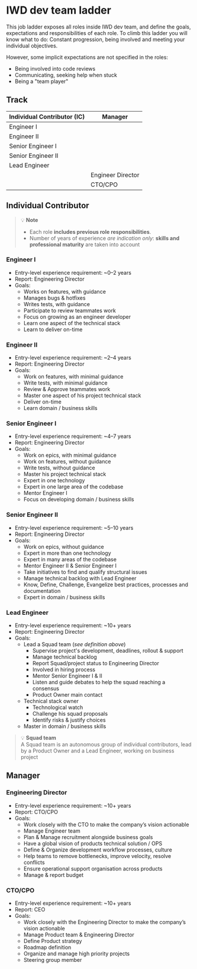 # IWD dev team ladder

This job ladder exposes all roles inside IWD dev team, and define the goals, expectations and responsibilities of each role.
To climb this ladder you will know what to do: Constant progression, being involved and meeting your individual objectives.

However, some implicit expectations are not specified in the roles:

- Being involved into code reviews
- Communicating, seeking help when stuck
- Being a "team player"

## Track

| Individual Contributor (IC) | Manager           |
| --------------------------- | ----------------- |
| Engineer I                  |                   |
| Engineer II                 |                   |
| Senior Engineer I           |                   |
| Senior Engineer II          |                   |
| Lead Engineer               |                   |
|                             | Engineer Director |
|                             | CTO/CPO           |

## Individual Contributor

> 💡 **Note**  
> - Each role **includes previous role responsibilities**.  
> - Number of years of experience *are indication only*: **skills and professional maturity** are taken into account

### Engineer I

- Entry-level experience requirement: ~0–2 years
- Report: Engineering Director
- Goals:
  - Works on features, with guidance
  - Manages bugs & hotfixes
  - Writes tests, with guidance
  - Participate to review teammates work
  - Focus on growing as an engineer developer
  - Learn one aspect of the technical stack
  - Learn to deliver on-time

### Engineer II

- Entry-level experience requirement: ~2–4 years
- Report: Engineering Director
- Goals:
  - Work on features, with minimal guidance
  - Write tests, with minimal guidance
  - Review & Approve teammates work
  - Master one aspect of his project technical stack
  - Deliver on-time
  - Learn domain / business skills

### Senior Engineer I

- Entry-level experience requirement: ~4–7 years
- Report: Engineering Director
- Goals:
  - Work on epics, with minimal guidance
  - Work on features, without guidance
  - Write tests, without guidance
  - Master his project technical stack
  - Expert in one technology
  - Expert in one large area of the codebase
  - Mentor Engineer I
  - Focus on developing domain / business skills

### Senior Engineer II

- Entry-level experience requirement: ~5–10 years
- Report: Engineering Director
- Goals:
  - Work on epics, without guidance
  - Expert in more than one technology
  - Expert in many areas of the codebase
  - Mentor Engineer II & Senior Engineer I
  - Take initiatives to find and qualify structural issues
  - Manage technical backlog with Lead Engineer
  - Know, Define, Challenge, Evangelize best practices, processes and documentation
  - Expert in domain / business skills

### Lead Engineer

- Entry-level experience requirement: ~10+ years
- Report: Engineering Director
- Goals:
  - Lead a Squad team (*see definition above*)
    - Supervise project's development, deadlines, rollout & support
    - Manage technical backlog
    - Report Squad/project status to Engineering Director
    - Involved in hiring process
    - Mentor Senior Engineer I & II
    - Listen and guide debates to help the squad reaching a consensus
    - Product Owner main contact
  - Technical stack owner
    - Technological watch
    - Challenge his squad proposals
    - Identify risks & justify choices
  - Master in domain / business skills

> 💡 **Squad team**  
> A Squad team is an autonomous group of individual contributors, lead by a Product Owner and a Lead Engineer, working on business project

## Manager

### Engineering Director

- Entry-level experience requirement: ~10+ years
- Report: CTO/CPO
- Goals:
  - Work closely with the CTO to make the company’s vision actionable
  - Manage Engineer team
  - Plan & Manage recruitment alongside business goals
  - Have a global vision of products technical solution / OPS
  - Define & Organize development workflow processes, culture
  - Help teams to remove bottlenecks, improve velocity, resolve conflicts
  - Ensure operational support organisation across products
  - Manage & report budget

### CTO/CPO

- Entry-level experience requirement: ~10+ years
- Report: CEO
- Goals:
  - Work closely with the Engineering Director to make the company’s vision actionable
  - Manage Product team & Engineering Director
  - Define Product strategy
  - Roadmap definition
  - Organize and manage high priority projects
  - Steering group member
